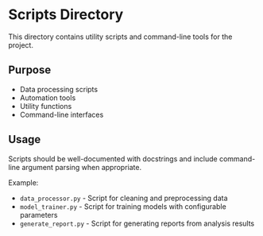 # Scripts Directory

This directory contains utility scripts and command-line tools for the project.

## Purpose

- Data processing scripts
- Automation tools
- Utility functions
- Command-line interfaces

## Usage

Scripts should be well-documented with docstrings and include command-line argument parsing when appropriate.

Example:
- `data_processor.py` - Script for cleaning and preprocessing data
- `model_trainer.py` - Script for training models with configurable parameters
- `generate_report.py` - Script for generating reports from analysis results
